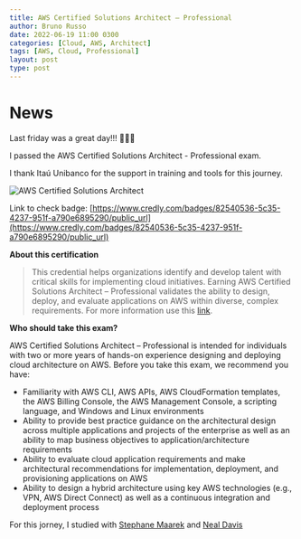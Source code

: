 ```yaml
---
title: AWS Certified Solutions Architect – Professional
author: Bruno Russo
date: 2022-06-19 11:00 0300
categories: [Cloud, AWS, Architect]
tags: [AWS, Cloud, Professional]
layout: post
type: post
---
```


# **News**
Last friday was a great day!!! 🚀🚀🚀

I passed the AWS Certified Solutions Architect - Professional exam.

I thank Itaú Unibanco for the support in training and tools for this journey.

![AWS Certified Solutions Architect](https://brunorusso.com.br/assets/aws-certified-solutions-architect-professional.png)

Link to check badge: [https://www.credly.com/badges/82540536-5c35-4237-951f-a790e6895290/public_url](https://www.credly.com/badges/82540536-5c35-4237-951f-a790e6895290/public_url)



**About this certification**

> This credential helps organizations identify and develop talent with critical skills for implementing cloud initiatives. Earning AWS Certified Solutions Architect – Professional validates the ability to design, deploy, and evaluate applications on AWS within diverse, complex requirements. For more information use this [link](https://aws.amazon.com/certification/certified-solutions-architect-professional/?nc1=h_ls).


**Who should take this exam?**

AWS Certified Solutions Architect – Professional is intended for individuals with two or more years of hands-on experience designing and deploying cloud architecture on AWS. Before you take this exam, we recommend you have:

- Familiarity with AWS CLI, AWS APIs, AWS CloudFormation templates, the AWS Billing Console, the AWS Management Console, a scripting language, and Windows and Linux environments
- Ability to provide best practice guidance on the architectural design across multiple applications and projects of the enterprise as well as an ability to map business objectives to application/architecture requirements
- Ability to evaluate cloud application requirements and make architectural recommendations for implementation, deployment, and provisioning applications on AWS
- Ability to design a hybrid architecture using key AWS technologies (e.g., VPN, AWS Direct Connect) as well as a continuous integration and deployment process

For this jorney, I studied with [Stephane Maarek](https://www.udemy.com/course/aws-solutions-architect-professional/) and [Neal Davis](https://www.udemy.com/course/aws-certified-solutions-architect-professional-training/)

